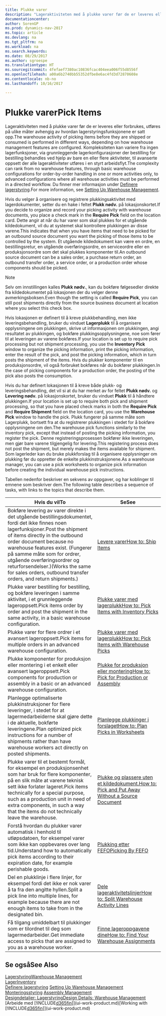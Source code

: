 ```yaml
---
title: Plukke varer
description: "Lageraktiviteten med å plukke varer før de er leveres eller forbrukes, utføres på ulike måter avhengig av hvordan lagerstyringsfunksjonene er satt opp. [setup](../configure-warehouse-processes.md) kompleksitet kan variere fra ingen lagerfunksjoner, via grunnleggende lagerkonfigurasjoner der bestilling for bestilling behandles ved hjelp av bare en eller flere aktiviteter, til avanserte oppsett der alle lageraktiviteter utføres i en styrt arbeidsflyt."
documentationcenter: 
author: SorenGP
ms.prod: dynamics-nav-2017
ms.topic: article
ms.devlang: na
ms.tgt_pltfrm: na
ms.workload: na
ms.search.keywords: 
ms.date: 08/29/2017
ms.author: sgroespe
ms.translationtype: HT
ms.sourcegitcommit: 4fefaef7380ac10836fcac404eea006f55d8556f
ms.openlocfilehash: a00a6b2740bb55352dfbe8e6ac4fd3d72870608e
ms.contentlocale: nb-no
ms.lasthandoff: 10/16/2017

---
```

# <a name="pick-items"></a><span data-ttu-id="9e159-104">Plukke varer</span><span class="sxs-lookup"><span data-stu-id="9e159-104">Pick Items</span></span>
<span data-ttu-id="9e159-105">Lageraktiviteten med å plukke varer før de er leveres eller forbrukes, utføres på ulike måter avhengig av hvordan lagerstyringsfunksjonene er satt opp.</span><span class="sxs-lookup"><span data-stu-id="9e159-105">The warehouse activity of picking items before they are shipped or consumed is performed in different ways, depending on how warehouse management features are configured.</span></span> <span data-ttu-id="9e159-106">Kompleksiteten kan variere fra ingen lagerfunksjoner, via grunnleggende lagerkonfigurasjoner der bestilling for bestilling behandles ved hjelp av bare en eller flere aktiviteter, til avanserte oppsett der alle lageraktiviteter utføres i en styrt arbeidsflyt.</span><span class="sxs-lookup"><span data-stu-id="9e159-106">The complexity can rank from no warehouse features, through basic warehouse configurations for order-by-order handling in one or more activities only, to advanced configurations where all warehouse activities must be performed in a directed workflow.</span></span> <span data-ttu-id="9e159-107">Du finner mer informasjon under [Definere lagerstyring](warehouse-setup-warehouse.md).</span><span class="sxs-lookup"><span data-stu-id="9e159-107">For more information, see [Setting Up Warehouse Management](warehouse-setup-warehouse.md).</span></span>

<span data-ttu-id="9e159-108">Hvis du velger å organisere og registrere plukkingsaktivitet med lagerdokumenter, setter du en hake i feltet **Plukk nødv.** på lokasjonskortet.</span><span class="sxs-lookup"><span data-stu-id="9e159-108">If you decide to organize and record your picking activity with warehouse documents, you place a check mark in the **Require Pick** field on the location card.</span></span> <span data-ttu-id="9e159-109">Dette angir at når du har varer som skal plukkes for et utgående kildedokument, vil du at systemet skal kontrollere plukkingen av disse varene.</span><span class="sxs-lookup"><span data-stu-id="9e159-109">This indicates that when you have items that need to be picked for an outbound source document you want the picking of those items to be controlled by the system.</span></span> <span data-ttu-id="9e159-110">Et utgående kildedokument kan være en ordre, en bestillingsretur, en utgående overføringsordre, en serviceordre eller en produksjonsordre som det skal plukkes komponenter til.</span><span class="sxs-lookup"><span data-stu-id="9e159-110">An outbound source document can be a sales order, a purchase return order, an outbound transfer order, a service order, or a production order whose components should be picked.</span></span>

> [!NOTE]
> <span data-ttu-id="9e159-111">Selv om innstillingen kalles **Plukk nødv.**, kan du bokføre følgesedler direkte fra kildedokumentet på lokasjonen der du velger denne avmerkingsboksen.</span><span class="sxs-lookup"><span data-stu-id="9e159-111">Even though the setting is called **Require Pick**, you can still post shipments directly from the source business document at location where you select this check box.</span></span>

<span data-ttu-id="9e159-112">Hvis lokasjonen er definert til å kreve plukkbehandling, men ikke leveringsbehandling, bruker du vinduet **Lagerplukk** til å organisere opplysningene om plukkingen, skrive ut informasjonen om plukkingen, angi resultatet av plukkingen, og bokføre plukkingsopplysningene, noe som fører til at leveringen av varene bokføres.</span><span class="sxs-lookup"><span data-stu-id="9e159-112">If your location is set up to require pick processing but not shipment processing, you use the **Inventory Pick** window to organize the picking information, print the picking information, enter the result of the pick, and post the picking information, which in turn posts the shipment of the items.</span></span> <span data-ttu-id="9e159-113">Hvis du plukker komponenter til en produksjonsordre, vil også forbruket bokføres når du bokfører plukkingen.</span><span class="sxs-lookup"><span data-stu-id="9e159-113">In the case of picking components for a production order, the posting of the pick also posts the consumption.</span></span>

<span data-ttu-id="9e159-114">Hvis du har definert lokasjonen til å kreve både plukk- og leveringsbehandling, det vil si at du har merket av for feltet **Plukk nødv.** og **Levering nødv.** på lokasjonskortet, bruker du vinduet **Plukk** til å håndtere plukkingen.</span><span class="sxs-lookup"><span data-stu-id="9e159-114">If your location is set up to require both pick and shipment processing, so that you have placed check marks in both the **Require Pick** and **Require Shipment** field on the location card, you use the **Warehouse Pick** window to handle the pick.</span></span> <span data-ttu-id="9e159-115">Plukk fungerer på samme måte som Lagerplukk, bortsett fra at du registrerer plukkingen i stedet for å bokføre opplysningene om den.</span><span class="sxs-lookup"><span data-stu-id="9e159-115">The warehouse pick functions similarly to the inventory pick, except that instead of posting the picking information, you register the pick.</span></span> <span data-ttu-id="9e159-116">Denne registreringsprosessen bokfører ikke leveringen, men gjør bare varene tilgjengelig for levering.</span><span class="sxs-lookup"><span data-stu-id="9e159-116">This registering process does not post the shipment, but merely makes the items available for shipment.</span></span> <span data-ttu-id="9e159-117">Som lagerleder kan du bruke plukkforslag til å organisere opplysninger om plukking før du oppretter de enkelte plukkinstruksjonene.</span><span class="sxs-lookup"><span data-stu-id="9e159-117">As a warehouse manager, you can use a pick worksheets to organize pick information before creating the individual warehouse pick instructions.</span></span>

<span data-ttu-id="9e159-118">Tabellen nedenfor beskriver en sekvens av oppgaver, og har koblinger til emnene som beskriver dem.</span><span class="sxs-lookup"><span data-stu-id="9e159-118">The following table describes a sequence of tasks, with links to the topics that describe them.</span></span>   

|<span data-ttu-id="9e159-119">**Hvis du vil**</span><span class="sxs-lookup"><span data-stu-id="9e159-119">**To**</span></span>|<span data-ttu-id="9e159-120">**Se**</span><span class="sxs-lookup"><span data-stu-id="9e159-120">**See**</span></span>|
|------------|-------------|  
|<span data-ttu-id="9e159-121">Bokføre levering av varer direkte i det utgående bestillingsdokumentet, fordi det ikke finnes noen lagerfunksjoner.</span><span class="sxs-lookup"><span data-stu-id="9e159-121">Post the shipment of items directly in the outbound order document because no warehouse features exist.</span></span> <span data-ttu-id="9e159-122">(Fungerer på samme måte som for ordrer, utgående overføringsordrer og returforsendelser.)</span><span class="sxs-lookup"><span data-stu-id="9e159-122">(Works the same for sales orders, outbound transfer orders, and return shipments.)</span></span>|[<span data-ttu-id="9e159-123">Levere varer</span><span class="sxs-lookup"><span data-stu-id="9e159-123">How to: Ship Items</span></span>](warehouse-how-ship-items.md)|  
|<span data-ttu-id="9e159-124">Plukke varer bestilling for bestilling, og bokføre leveringen i samme aktivitet, i et grunnleggende lageroppsett.</span><span class="sxs-lookup"><span data-stu-id="9e159-124">Pick items order by order and post the shipment in the same activity, in a basic warehouse configuration.</span></span>|[<span data-ttu-id="9e159-125">Plukke varer med lagerplukk</span><span class="sxs-lookup"><span data-stu-id="9e159-125">How to: Pick Items with Inventory Picks</span></span>](warehouse-how-to-pick-items-with-inventory-picks.md)|
|<span data-ttu-id="9e159-126">Plukke varer for flere ordrer i et avansert lageroppsett.</span><span class="sxs-lookup"><span data-stu-id="9e159-126">Pick items for multiple orders in an advanced warehouse configuration.</span></span>|[<span data-ttu-id="9e159-127">Plukke varer med lagerplukk</span><span class="sxs-lookup"><span data-stu-id="9e159-127">How to: Pick Items with Warehouse Picks</span></span>](warehouse-how-to-pick-items-for-warehouse-shipment.md)|  
|<span data-ttu-id="9e159-128">Plukke komponenter for produksjon eller montering i et enkelt eller avansert lageroppsett.</span><span class="sxs-lookup"><span data-stu-id="9e159-128">Pick components for production or assembly in a basic or an advanced warehouse configuration.</span></span>|[<span data-ttu-id="9e159-129">Plukke for produksjon eller montering</span><span class="sxs-lookup"><span data-stu-id="9e159-129">How to: Pick for Production or Assembly</span></span>](warehouse-how-to-pick-for-production.md)|  
|<span data-ttu-id="9e159-130">Planlegge optimaliserte plukkinstruksjoner for flere leveringer, i stedet for at lagermedarbeiderne skal gjøre dette i de aktuelle, bokførte leveringene.</span><span class="sxs-lookup"><span data-stu-id="9e159-130">Plan optimized pick instructions for a number of shipments rather than have warehouse workers act directly on posted shipments.</span></span>|[<span data-ttu-id="9e159-131">Planlegge plukkinger i forslaget</span><span class="sxs-lookup"><span data-stu-id="9e159-131">How to: Plan Picks in Worksheets</span></span>](warehouse-how-to-plan-picks-in-worksheets.md)|  
|<span data-ttu-id="9e159-132">Plukke varer til et bestemt formål, for eksempel en produksjonsenhet som har bruk for flere komponenter, på en slik måte at varene teknisk sett ikke forlater lageret.</span><span class="sxs-lookup"><span data-stu-id="9e159-132">Pick items technically for a special purpose, such as a production unit in need of extra components, in such a way that the items do not technically leave the warehouse.</span></span>|[<span data-ttu-id="9e159-133">Plukke og plassere uten et kildedokument.</span><span class="sxs-lookup"><span data-stu-id="9e159-133">How to: Pick and Put Away Without a Source Document</span></span>](warehouse-how-to-create-put-aways-from-internal-put-aways.md)|
|<span data-ttu-id="9e159-134">Forstå hvordan du plukker varer automatisk i henhold til utløpsdatoen, for eksempel varer som ikke kan oppbevares over lang tid.</span><span class="sxs-lookup"><span data-stu-id="9e159-134">Understand how to automatically pick items according to their expiration date, for example perishable goods.</span></span>|[<span data-ttu-id="9e159-135">Plukking etter FEFO</span><span class="sxs-lookup"><span data-stu-id="9e159-135">Picking By FEFO</span></span>](warehouse-picking-by-fefo.md)|
|<span data-ttu-id="9e159-136">Del en plukklinje i flere linjer, for eksempel fordi det ikke er nok varer å ta fra den angitte hyllen.</span><span class="sxs-lookup"><span data-stu-id="9e159-136">Split a pick line into multiple lines, for example because there are not enough items to take from in the designated bin.</span></span>|[<span data-ttu-id="9e159-137">Dele lageraktivitetslinjer</span><span class="sxs-lookup"><span data-stu-id="9e159-137">How to: Split Warehouse Activity Lines</span></span>](warehouse-how-to-split-warehouse-activity-lines.md)|
|<span data-ttu-id="9e159-138">Få tilgang umiddelbart til plukkinger som er tilordnet til deg som lagermedarbeider.</span><span class="sxs-lookup"><span data-stu-id="9e159-138">Get immediate access to picks that are assigned to you as a warehouse worker.</span></span>|[<span data-ttu-id="9e159-139">Finne lageroppgavene dine</span><span class="sxs-lookup"><span data-stu-id="9e159-139">How to: Find Your Warehouse Assignments</span></span>](warehouse-how-to-find-your-warehouse-assignments.md)|  

## <a name="see-also"></a><span data-ttu-id="9e159-140">Se også</span><span class="sxs-lookup"><span data-stu-id="9e159-140">See Also</span></span>  
[<span data-ttu-id="9e159-141">Lagerstyring</span><span class="sxs-lookup"><span data-stu-id="9e159-141">Warehouse Management</span></span>](warehouse-manage-warehouse.md)  
[<span data-ttu-id="9e159-142">Lager</span><span class="sxs-lookup"><span data-stu-id="9e159-142">Inventory</span></span>](inventory-manage-inventory.md)  
<span data-ttu-id="9e159-143">[Definere lagerstyring](warehouse-setup-warehouse.md)   </span><span class="sxs-lookup"><span data-stu-id="9e159-143">[Setting Up Warehouse Management](warehouse-setup-warehouse.md)   </span></span>  
<span data-ttu-id="9e159-144">[Monteringsstyring](assembly-assemble-items.md)  </span><span class="sxs-lookup"><span data-stu-id="9e159-144">[Assembly Management](assembly-assemble-items.md)  </span></span>  
[<span data-ttu-id="9e159-145">Designdetaljer: Lagerstyring</span><span class="sxs-lookup"><span data-stu-id="9e159-145">Design Details: Warehouse Management</span></span>](design-details-warehouse-management.md)  
<span data-ttu-id="9e159-146">[Arbeide med [!INCLUDE[d365fin](includes/d365fin_md.md)]](ui-work-product.md)</span><span class="sxs-lookup"><span data-stu-id="9e159-146">[Working with [!INCLUDE[d365fin](includes/d365fin_md.md)]](ui-work-product.md)</span></span>

